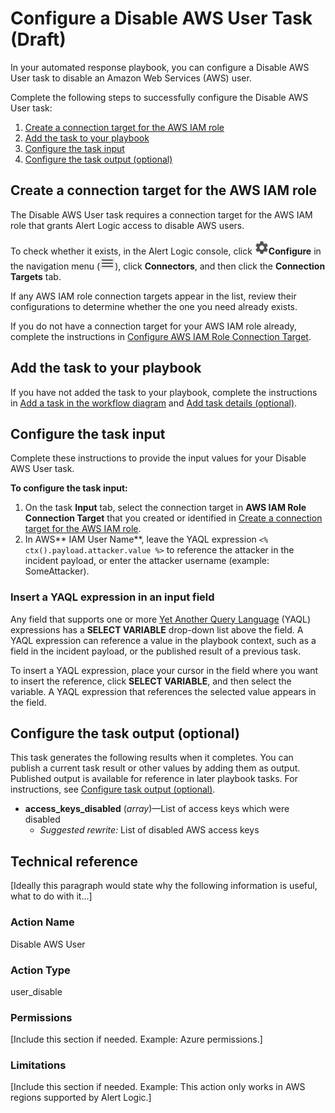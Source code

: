 # Configure a Disable AWS User Task (Draft)

In your automated response playbook, you can configure a Disable AWS User task to disable an Amazon Web Services (AWS) user.

Complete the following steps to successfully configure the Disable AWS User task:

1. [Create a connection target for the AWS IAM role](#CreateaconnectiontargetfortheAWSIAMrole)
2. [Add the task to your playbook](#Addthetasktoyourplaybook)
3. [Configure the task input](#Configurethetaskinput)
4. [Configure the task output (optional)](#Configurethetaskoutputoptional)

## Create a connection target for the AWS IAM role

The Disable AWS User task requires a connection target for the AWS IAM role that grants Alert Logic access to disable AWS users.

To check whether it exists,  in the Alert Logic console, click ![](../../../Resources/Images/dashboard/configure-icon.png)**Configure** in the navigation menu (![](../../../Resources/Images/dashboard/menu-icon.png)),  click **Connectors**, and then click the **Connection Targets** tab.

If any AWS IAM role connection targets appear in the list, review their configurations to determine whether the one you need already exists.

If you do not have a connection target for your AWS IAM role already, complete the instructions in [Configure AWS IAM Role Connection Target](../../../configure/connectors-beta/connection-targets/AWS-IAM-role.md).

## Add the task to your playbook

If you have not added the  task to your playbook, complete the instructions in [Add a task in the workflow diagram](../add-task.md#Addataskintheworkflowdiagram) and [Add task details (optional)](../add-task.md#Addtaskdetailsoptional).

## Configure the task input

Complete these instructions to provide the input values for your  Disable AWS User task.

**To configure the task input:**

1. On the task **Input** tab, select the connection target in **AWS IAM Role Connection Target** that you created or identified in [Create a connection target for the AWS IAM role](#CreateaconnectiontargetfortheAWSIAMrole).
2. In AWS** IAM User Name**, leave the YAQL expression `<% ctx().payload.attacker.value %>` to reference the attacker in the incident payload, or enter the attacker username (example: SomeAttacker).

### Insert a YAQL expression in an input field

Any field that supports one or more [Yet Another Query Language](https://yaql.readthedocs.io/en/latest/) (YAQL) expressions has a **SELECT VARIABLE** drop-down list above the field. A YAQL expression can  reference a value in the playbook context, such as a field in the incident payload, or the published result of a previous task.

To insert a YAQL expression, place your cursor in the field where you want to insert the reference, click **SELECT VARIABLE**, and then select the variable. A YAQL expression that references the selected value appears in the field.

## Configure the task output (optional)

This task generates the following results when it completes. You can publish a current task result or other values by adding them as output. Published output  is available for reference in later playbook tasks. For instructions, see [Configure task output (optional)](../add-task.md#Configuretaskoutputoptional).

* **access_keys_disabled** (*array*)—List of access keys which were disabled
   * *Suggested rewrite:* List of disabled AWS access keys

## Technical reference

[Ideally this paragraph would state why the following information is useful, what to do with it...]

### Action Name

Disable AWS User

### Action Type

user_disable

### Permissions

[Include this section if needed. Example:  Azure permissions.]

### Limitations

[Include this section if needed. Example: This action only works in AWS regions supported by Alert Logic.]
